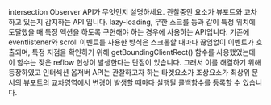  intersection Observer API가 무엇인지 설명하세요.
 관찰중인 요소가 뷰포트와 교차하고 있는지 감지하는 API 입니다.
 lazy-loading, 무한 스크롤 등과 같이 특정 위치에 도달했을 때 특정 액션을 하도록 구현해야 하는 경우에 사용하는 API입니다. 기존에 eventlistener와 scroll 이벤트를 사용한 방식은 스크롤할 때마다 끊임없이 이벤트가 호출되며, 특정 지점을 확인하기 위해 getBoundingClientRect() 함수를 사용했었는데 이 함수는 잦은 reflow 현상이 발생한다는 단점이 있습니다. 그래서 이를 해결하기 위해 등장하였고 인터섹션 옵저버 API는 관찰하고자 하는 타겟요소가 조상요소가 최상위 문서의 뷰포트의 교차영역에서 변경이 발생할 때마다 실행될 콜백함수를 등록할 수 있습니다.